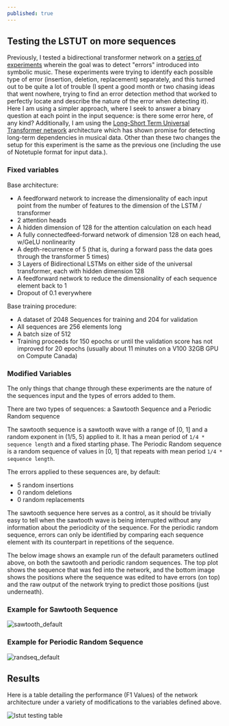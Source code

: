 ```yaml
---
published: true
---
```

## Testing the LSTUT on more sequences

Previously, I tested a bidirectional transformer network on a [series of experiments](https://timothydereuse.github.io/predicting-error-alignments-on-polyphonic-popular-music/) wherein the goal was to detect "errors" introduced into symbolic music. These experiments were trying to identify each possible type of error (insertion, deletion, replacement) separately, and this turned out to be quite a lot of trouble (I spent a good month or two chasing ideas that went nowhere, trying to find an error detection method that worked to perfectly locate and describe the nature of the error when detecting it). Here I am using a simpler approach, where I seek to answer a binary question at each point in the input sequence: is there some error here, of any kind? Additionally, I am using the [Long-Short Term Universal Transformer network](https://boblsturm.github.io/aimusic2020/papers/CSMC__MuMe_2020_paper_46.pdf) architecture which has shown promise for detecting long-term dependencies in musical data. Other than these two changes the setup for this experiment is the same as the previous one (including the use of Notetuple format for input data.).

### Fixed variables

Base architecture:

- A feedforward network to increase the dimensionality of each input point from the number of features to the dimension of the LSTM / transformer
- 2 attention heads
- A hidden dimension of 128 for the attention calculation on each head 
- A fully connectedfeed-forward network of dimension 128 on each head, w/GeLU nonlinearity
- A depth-recurrence of 5 (that is, during a forward pass the data goes through the transformer 5 times)
- 3 Layers of Bidirectional LSTMs on either side of the universal transformer, each with hidden dimension 128
- A feedforward network to reduce the dimensionality of each sequence element back to 1
- Dropout of 0.1 everywhere

Base training procedure:

- A dataset of 2048 Sequences for training and 204 for validation
- All sequences are 256 elements long
- A batch size of 512
- Training proceeds for 150 epochs or until the validation score has not improved for 20 epochs (usually about 11 minutes on a V100 32GB GPU on Compute Canada)

### Modified Variables

The only things that change through these experiments are the nature of the sequences input and the types of errors added to them.

There are two types of sequences: a Sawtooth Sequence and a Periodic Random sequence

The sawtooth sequence is a sawtooth wave with a range of [0, 1] and a random exponent in (1/5, 5) applied to it. It has a mean period of `1/4 * sequence length` and a fixed starting phase. The Periodic Random sequence is a random sequence of values in [0, 1] that repeats with mean period `1/4 * sequence length`. 

The errors applied to these sequences are, by default:

- 5 random insertions
- 0 random deletions
- 0 random replacements

The sawtooth sequence here serves as a control, as it should be trivially easy to tell when the sawtooth wave is being interrupted without any information about the periodicity of the sequence. For the periodic random sequence, errors can only be identified by comparing each sequence element with its counterpart in repetitions of the sequence.

The below image shows an example run of the default parameters outlined above, on both the sawtooth and periodic random sequences. The top plot shows the sequence that was fed into the network, and the bottom image shows the positions where the sequence was edited to have errors (on top) and the raw output of the network trying to predict those positions (just underneath).

### Example for Sawtooth Sequence

![sawtooth_default](https://raw.githubusercontent.com/timothydereuse/timothydereuse.github.io/master/_posts/FINAL_2_LSTUT_ODDSEQS_0_(2021.04.28.22.39)_4-1-3-2-5-128-128.png)

### Example for Periodic Random Sequence

![randseq_default](https://raw.githubusercontent.com/timothydereuse/timothydereuse.github.io/master/_posts/FINAL_2_LSTUT_RANDSEQS_0_(2021.05.05.15.45)_2-1-3-2-5-128-128.png)

## Results

Here is a table detailing the performance (F1 Values) of the network architecture under a variety of modifications to the variables defined above.

![lstut testing table](https://raw.githubusercontent.com/timothydereuse/timothydereuse.github.io/master/_posts/results_table_lstut_testing.png)
